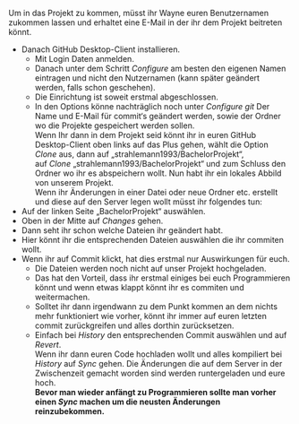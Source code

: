 Um in das Projekt zu kommen, müsst ihr Wayne euren Benutzernamen zukommen lassen und erhaltet eine E-Mail in der ihr dem Projekt beitreten könnt.  
- Danach GitHub Desktop-Client installieren.
  - Mit Login Daten anmelden.
  - Danach unter dem Schritt *Configure* am besten den eigenen Namen eintragen und nicht den Nutzernamen (kann später geändert werden, falls schon geschehen).
  - Die Einrichtung ist soweit erstmal abgeschlossen.
  - In den Options könne nachträglich noch unter *Configure git* Der Name und E-Mail für commit‘s geändert werden, sowie der Ordner wo die Projekte gespeichert werden sollen.  
Wenn Ihr dann in dem Projekt seid könnt ihr in euren GitHub Desktop-Client oben links auf das Plus gehen, wählt die Option *Clone* aus, dann auf „strahlemann1993/BachelorProjekt“,  
auf *Clone* „strahlemann1993/BachelorProjekt“ und zum Schluss den Ordner wo ihr es abspeichern wollt. Nun habt ihr ein lokales Abbild von unserem Projekt.  
Wenn ihr Änderungen in einer Datei oder neue Ordner etc. erstellt und diese auf den Server legen wollt müsst ihr folgendes tun:  
- Auf der linken Seite „BachelorProjekt“ auswählen.
- Oben in der Mitte auf *Changes* gehen.
- Dann seht ihr schon welche Dateien ihr geändert habt.
- Hier könnt ihr die entsprechenden Dateien auswählen die ihr commiten wollt.
- Wenn ihr auf Commit klickt, hat dies erstmal nur Auswirkungen für euch.
  - Die Dateien werden noch nicht auf unser Projekt hochgeladen.
  - Das hat den Vorteil, dass ihr erstmal einiges bei euch Programmieren könnt und wenn etwas klappt könnt ihr es commiten und weitermachen.
  - Solltet ihr dann irgendwann zu dem Punkt kommen an dem nichts mehr funktioniert wie vorher, könnt ihr immer auf euren letzten commit zurückgreifen und alles dorthin zurücksetzen.
  - Einfach bei *History* den entsprechenden Commit auswählen und auf *Revert*.  
Wenn ihr dann euren Code hochladen wollt und alles kompiliert bei *History* auf *Sync* gehen. Die Änderungen die auf dem Server in der Zwischenzeit gemacht worden sind werden runtergeladen und eure hoch.  
**Bevor man wieder anfängt zu Programmieren sollte man vorher einen *Sync* machen um die neusten Änderungen reinzubekommen.**
